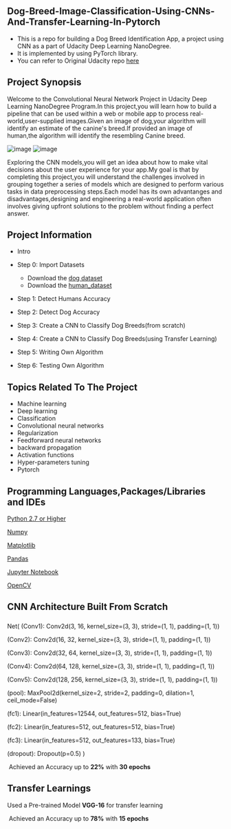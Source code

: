 ## Dog-Breed-Image-Classification-Using-CNNs-And-Transfer-Learning-In-Pytorch

 * This is a repo for building a Dog Breed Identification App, a project using CNN as a part of Udacity Deep Learning NanoDegree.
 * It is implemented by using PyTorch library.
 * You can refer to Original Udacity repo [here](https://github.com/udacity/deep-learning-v2-pytorch/tree/master/project-dog-classification)

## Project Synopsis

Welcome to the Convolutional Neural Network Project in Udacity Deep Learning NanoDegree Program.In this project,you will learn how to build a pipeline that can be used
within a web or mobile app to process real-world,user-supplied images.Given an image of dog,your algorithm will identify an estimate of the canine's breed.If provided an image of  human,the algorithm will identify the resembling Canine breed.

![image](https://github.com/udacity/deep-learning-v2-pytorch/raw/master/project-dog-classification/images/sample_dog_output.png) ![image](https://user-images.githubusercontent.com/54153994/115130002-e7cc7800-9feb-11eb-890e-d7aa82130972.png)

Exploring the CNN models,you will get an idea about how to make vital decisions about the user experience for your app.My goal is that by completing this project,you will understand the challenges involved in grouping together a series of models which are designed to perform various tasks in data preprocessing steps.Each model has its own advantanges and disadvantages,designing and engineering a real-world application often involves giving upfront solutions to the problem without finding a perfect answer.

## Project Information
* Intro
* Step 0: Import Datasets
   * Download the [dog dataset](https://s3-us-west-1.amazonaws.com/udacity-aind/dog-project/dogImages.zip)
   * Download the [human_dataset](https://s3-us-west-1.amazonaws.com/udacity-aind/dog-project/lfw.zip)

* Step 1: Detect Humans Accuracy
* Step 2: Detect Dog Accuracy
* Step 3: Create a CNN to Classify Dog Breeds(from scratch)
* Step 4: Create a CNN to Classify Dog Breeds(using Transfer Learning)
* Step 5: Writing Own Algorithm
* Step 6: Testing Own Algorithm

## Topics Related To The Project
* Machine learning
* Deep learning
* Classification
* Convolutional neural networks
* Regularization
* Feedforward neural networks
* backward propagation
* Activation functions
* Hyper-parameters tuning
* Pytorch

<h2>Programming Languages,Packages/Libraries and IDEs</h2>

[Python 2.7 or Higher](https://www.python.org/downloads/)

[Numpy](https://pypi.org/project/numpy/)

[Matplotlib](https://pypi.org/project/matplotlib/)

[Pandas](https://pypi.org/project/pandas/)

[Jupyter Notebook](https://jupyter.org/install)

[OpenCV](https://opencv.org/)

<h2>CNN Architecture Built From Scratch</h2>

#####
Net(
   (Conv1): Conv2d(3, 16, kernel_size=(3, 3), stride=(1, 1), padding=(1, 1))
  
   (Conv2): Conv2d(16, 32, kernel_size=(3, 3), stride=(1, 1), padding=(1, 1))
  
   (Conv3): Conv2d(32, 64, kernel_size=(3, 3), stride=(1, 1), padding=(1, 1))
  
   (Conv4): Conv2d(64, 128, kernel_size=(3, 3), stride=(1, 1), padding=(1, 1))
  
   (Conv5): Conv2d(128, 256, kernel_size=(3, 3), stride=(1, 1), padding=(1, 1))
  
   (pool): MaxPool2d(kernel_size=2, stride=2, padding=0, dilation=1, ceil_mode=False)
  
   (fc1): Linear(in_features=12544, out_features=512, bias=True)
  
   (fc2): Linear(in_features=512, out_features=512, bias=True)
  
   (fc3): Linear(in_features=512, out_features=133, bias=True)
  
   (dropout): Dropout(p=0.5)
  )
  
  ​	Achieved an Accuracy up to **22%** with **30 epochs**
  
  ## Transfer Learnings

  Used a Pre-trained Model **VGG-16** for transfer learning

  ​ Achieved an Accuracy up to **78%** with **15 epochs**


   
